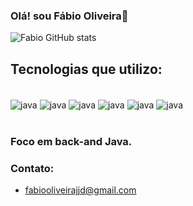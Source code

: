 

### Olá! sou Fábio Oliveira👋

![Fabio GitHub stats](https://github-readme-stats.vercel.app/api?username=fabiooliveirajjd&show_icons=true&theme=radical)

## Tecnologias que utilizo:
<div style="display: anline_block"><br/>
    <img align="center" alt="java" src="https://img.shields.io/badge/Java-ED8B00?style=for-the-badge&logo=java&logoColor=white"/>
     <img align="center" alt="java" src="https://img.shields.io/badge/Spring-6DB33F?style=for-the-badge&logo=spring&logoColor=white"/>
      <img align="center" alt="java" src="https://img.shields.io/badge/React-20232A?style=for-the-badge&logo=react&logoColor=61DAFB"/>
      <img align="center" alt="java" src="https://img.shields.io/badge/Angular-DD0031?style=for-the-badge&logo=angular&logoColor=white"/>
       <img align="center" alt="java" src="https://img.shields.io/badge/MySQL-00000F?style=for-the-badge&logo=mysql&logoColor=white"/>
       <img align="center" alt="java" src="https://img.shields.io/badge/PostgreSQL-316192?style=for-the-badge&logo=postgresql&logoColor=white"/>
    <div/><br/>

### Foco em back-and Java.

### Contato:
- fabiooliveirajjd@gmail.com
    
    
